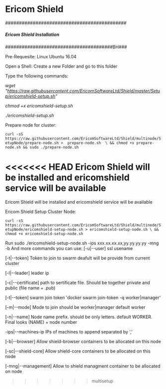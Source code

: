 # Ericom Shield
############################################
#####   Ericom Shield Installation     #####
#######################################BH###

Pre-Requesite: Linux Ubuntu 16.04

Open a Shell:
Create a new Folder and go to this folder

Type the following commands:

*wget "https://raw.githubusercontent.com/EricomSoftwareLtd/Shield/master/Setup/ericomshield-setup.sh"*

*chmod +x ericomshield-setup.sh*

*./ericomshield-setup.sh*

Prepare node for cluster:

`curl -sS https://raw.githubusercontent.com/EricomSoftwareLtd/Shield/multinode/SetupNode/prepare-node.sh >  prepare-node.sh  \
 && chmod +x prepare-node.sh && sudo ./prepare-node.sh`

<<<<<<< HEAD
Ericom Shield will be installed and ericomshield service will be available 
=======
Ericom Shield will be installed and ericomshield service will be available

Ericom Shield Setup Cluster Node:

`curl -sS https://raw.githubusercontent.com/EricomSoftwareLtd/Shield/multinode/SetupNode/ericomshield-setup-node.sh > ericomshield-setup-node.sh \
&& chmod +x ericomshield-setup-node.sh`

Run sudo ./ericomshield-setup-node.sh -ips xxx.xx.xx.xx,yy.yy.yy.yy -mng -b
And more commands you can use:
[-u|--user] ssl usename

[-t|--token] Token to join to swarm deafult will be provide from current cluster

[-l|--leader] leader ip

[-c|--certificate] path to sertificate file. Should be together private and public (file name + .pub)

[-t|--token] swarm join token 'docker swarm join-token -q worker|manager'

[-m|--mode] Mode to join should be worker|manager default worker

[-n|--name] Node name prefix. should be only letters. default WORKER. Final looks (NAME) + node number

-ips|--machines-ip IPs of machines to append separated by ','

[-b|--browser] Allow shield-browser containers to be allocated on this node

[-sc|--shield-core] Allow shield-core containers to be allocated on this node

[-mng|--management] Allow to shield managment container to be allocated on node
>>>>>>> multisetup
